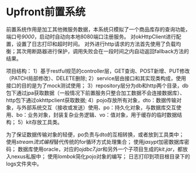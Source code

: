 # Upfront前置系统
前置系统作用是加工其他微服务数据，本系统只模拟了一个商品库存的查询功能，端口号*9000*，启动时自动向本地8080端口注册服务。
对okHttpClient进行配置，设置了日志打印和超时时间。
对外进行http请求的方法首先使用了负载均衡；其次用断路器进行保护，调用失败会在一段时间之内自动返回fallback方法的结果。

项目结构：
1）基于restful规范的controller层，GET查询、POST新增、PUT修改（PATCH局部修改）、DELETE删除;
2）service层由接口和其实现类构成，使用接口的目的是为了mock测试使用；
3）repository层分为db和http两个目录，db包下通过jpa获取数据（一般情况下前置服务只整合加工数据不会连接数据库）、http包下通过okhttpclient获取数据;
4）pojo存放所有对象，dto：数据传输对象，与外部系统交互（接收或发送）使用、po：持久化对象，与数据库交互使用、bo：业务对象，封装复杂业务逻辑、vo：值对象，用于缓存的临时数据结构；
5）kit存放工具类。

为了保证数据传输对象的轻便，po负责与dto的互相转换，或者放到工具类中；
使用*stream流式编程*替代传统的for循环方式处理集合；
使用*jasypt*加密数据库密码；
数据库使用oracle，对应的*ojdbc7.jar*和另外一个子项目生成的*kit.jar*，都放入nexus私服中；
使用*lombok*简化pojo对象的编写；
日志打印到项目根目录下的logs文件夹中。
